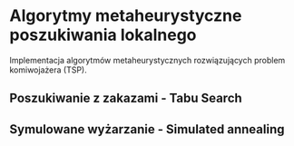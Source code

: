 # Algorytmy metaheurystyczne poszukiwania lokalnego
Implementacja algorytmów metaheurystycznych rozwiązujących problem komiwojażera (TSP).

## Poszukiwanie z zakazami - Tabu Search


## Symulowane wyżarzanie - Simulated annealing
